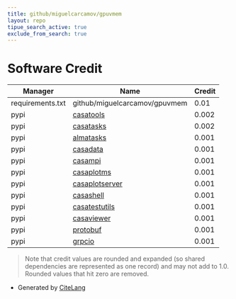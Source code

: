 ```yaml
---
title: github/miguelcarcamov/gpuvmem
layout: repo
tipue_search_active: true
exclude_from_search: true
---
```

# Software Credit

|Manager|Name|Credit|
|-------|----|------|
|requirements.txt|github/miguelcarcamov/gpuvmem|0.01|
|pypi|[casatools](https://open-bitbucket.nrao.edu/projects/CASA/repos/casatools/browse)|0.002|
|pypi|[casatasks](https://open-bitbucket.nrao.edu/projects/CASA/repos/casatools/browse)|0.002|
|pypi|[almatasks](https://open-bitbucket.nrao.edu/projects/CASA/repos/almatasks/browse)|0.001|
|pypi|[casadata](https://open-bitbucket.nrao.edu/projects/CASA/repos/casadatabrowse)|0.001|
|pypi|[casampi](https://open-bitbucket.nrao.edu/projects/CASA/repos/casampi/browse)|0.001|
|pypi|[casaplotms](https://open-bitbucket.nrao.edu/projects/CASA/repos/casaplotms/browse)|0.001|
|pypi|[casaplotserver](https://open-bitbucket.nrao.edu/projects/CASA/repos/casaplotserver/browse)|0.001|
|pypi|[casashell](https://open-bitbucket.nrao.edu/projects/CASA/repos/casatools/browse)|0.001|
|pypi|[casatestutils](https://open-bitbucket.nrao.edu/projects/CASA/repos/casa6/browse)|0.001|
|pypi|[casaviewer](https://open-bitbucket.nrao.edu/projects/CASA/repos/casaviewer/browse)|0.001|
|pypi|[protobuf](https://developers.google.com/protocol-buffers/)|0.001|
|pypi|[grpcio](https://grpc.io)|0.001|


> Note that credit values are rounded and expanded (so shared dependencies are represented as one record) and may not add to 1.0. Rounded values that hit zero are removed.


- Generated by [CiteLang](https://github.com/vsoch/citelang)
